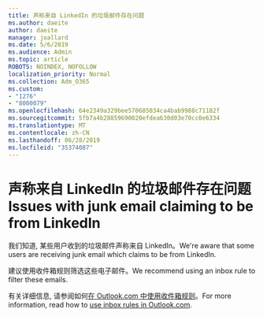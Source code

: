 ```yaml
---
title: 声称来自 LinkedIn 的垃圾邮件存在问题
ms.author: daeite
author: daeite
manager: joallard
ms.date: 5/6/2019
ms.audience: Admin
ms.topic: article
ROBOTS: NOINDEX, NOFOLLOW
localization_priority: Normal
ms.collection: Adm_O365
ms.custom:
- "1276"
- "8000079"
ms.openlocfilehash: 64e2349a329bee570685034ca4bab9988c71182f
ms.sourcegitcommit: 5fb7a4b28859690020efdea630d03e70cc0e6334
ms.translationtype: MT
ms.contentlocale: zh-CN
ms.lasthandoff: 06/28/2019
ms.locfileid: "35374087"
---
```

# <a name="issues-with-junk-email-claiming-to-be-from-linkedin"></a><span data-ttu-id="79c9c-102">声称来自 LinkedIn 的垃圾邮件存在问题</span><span class="sxs-lookup"><span data-stu-id="79c9c-102">Issues with junk email claiming to be from LinkedIn</span></span>

<span data-ttu-id="79c9c-103">我们知道, 某些用户收到的垃圾邮件声称来自 LinkedIn。</span><span class="sxs-lookup"><span data-stu-id="79c9c-103">We're aware that some users are receiving junk email which claims to be from LinkedIn.</span></span>

<span data-ttu-id="79c9c-104">建议使用收件箱规则筛选这些电子邮件。</span><span class="sxs-lookup"><span data-stu-id="79c9c-104">We recommend using an inbox rule to filter these emails.</span></span>

<span data-ttu-id="79c9c-105">有关详细信息, 请参阅如何[在 Outlook.com 中使用收件箱规则](https://support.office.com/article/4b094371-a5d7-49bd-8b1b-4e4896a7cc5d)。</span><span class="sxs-lookup"><span data-stu-id="79c9c-105">For more information, read how to [use inbox rules in Outlook.com](https://support.office.com/article/4b094371-a5d7-49bd-8b1b-4e4896a7cc5d).</span></span>